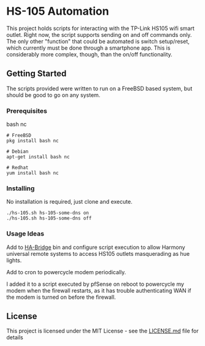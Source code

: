 # HS-105 Automation

This project holds scripts for interacting with the TP-Link HS105 wifi smart outlet.
Right now, the script supports sending on and off commands only. The only other "function" that could be automated is switch setup/reset, which currently must be done through a smartphone app. This is considerably more complex, though, than the on/off functionality.

## Getting Started

The scripts provided were written to run on a FreeBSD based system, but should be good to go on any system.

### Prerequisites

bash
nc

```
# FreeBSD
pkg install bash nc

# Debian
apt-get install bash nc

# Redhat
yum install bash nc
```

### Installing

No installation is required, just clone and execute.

```
./hs-105.sh hs-105-some-dns on
./hs-105.sh hs-105-some-dns off
```

### Usage Ideas

Add to [HA-Bridge](/bwssytems/ha-bridge) bin and configure script execution to allow Harmony universal remote systems to access HS105 outlets masquerading as hue lights.

Add to cron to powercycle modem periodically.

I added it to a script executed by pfSense on reboot to powercycle my modem when the firewall restarts, as it has trouble authenticating WAN if the modem is turned on before the firewall.

## License

This project is licensed under the MIT License - see the [LICENSE.md](LICENSE.md) file for details
